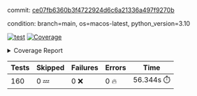 commit: [ce07fb6360b3f4722924d6c6a21336a497f9270b](https://github.com/rcmdnk/homebrew-file/tree/ce07fb6360b3f4722924d6c6a21336a497f9270b)

condition: branch=main, os=macos-latest, python_version=3.10

[![test](https://github.com/rcmdnk/homebrew-file/actions/workflows/test.yml/badge.svg)](https://github.com/rcmdnk/homebrew-file/actions/runs/14866045133)
<a href="https://github.com/rcmdnk/homebrew-file/blob/ce07fb6360b3f4722924d6c6a21336a497f9270b/README.md"><img alt="Coverage" src="https://img.shields.io/badge/Coverage-0%25-red.svg" /></a><details><summary>Coverage Report </summary><table><tr><th>File</th><th>Stmts</th><th>Miss</th><th>Cover</th><th>Missing</th></tr><tbody><tr><td colspan="5"><b>src/brew_file</b></td></tr><tr><td>&nbsp; &nbsp;<a href="https://github.com/rcmdnk/homebrew-file/blob/ce07fb6360b3f4722924d6c6a21336a497f9270b/src/brew_file/__init__.py">\_\_init\_\_.py</a></td><td>3</td><td>3</td><td>0%</td><td><a href="https://github.com/rcmdnk/homebrew-file/blob/ce07fb6360b3f4722924d6c6a21336a497f9270b/src/brew_file/__init__.py#L1-L4">1&ndash;4</a></td></tr><tr><td>&nbsp; &nbsp;<a href="https://github.com/rcmdnk/homebrew-file/blob/ce07fb6360b3f4722924d6c6a21336a497f9270b/src/brew_file/brew_file.py">brew_file.py</a></td><td>1298</td><td>1298</td><td>0%</td><td><a href="https://github.com/rcmdnk/homebrew-file/blob/ce07fb6360b3f4722924d6c6a21336a497f9270b/src/brew_file/brew_file.py#L1-L2419">1&ndash;2419</a></td></tr><tr><td>&nbsp; &nbsp;<a href="https://github.com/rcmdnk/homebrew-file/blob/ce07fb6360b3f4722924d6c6a21336a497f9270b/src/brew_file/brew_helper.py">brew_helper.py</a></td><td>244</td><td>244</td><td>0%</td><td><a href="https://github.com/rcmdnk/homebrew-file/blob/ce07fb6360b3f4722924d6c6a21336a497f9270b/src/brew_file/brew_helper.py#L1-L414">1&ndash;414</a></td></tr><tr><td>&nbsp; &nbsp;<a href="https://github.com/rcmdnk/homebrew-file/blob/ce07fb6360b3f4722924d6c6a21336a497f9270b/src/brew_file/brew_info.py">brew_info.py</a></td><td>415</td><td>415</td><td>0%</td><td><a href="https://github.com/rcmdnk/homebrew-file/blob/ce07fb6360b3f4722924d6c6a21336a497f9270b/src/brew_file/brew_info.py#L1-L628">1&ndash;628</a></td></tr><tr><td>&nbsp; &nbsp;<a href="https://github.com/rcmdnk/homebrew-file/blob/ce07fb6360b3f4722924d6c6a21336a497f9270b/src/brew_file/info.py">info.py</a></td><td>11</td><td>11</td><td>0%</td><td><a href="https://github.com/rcmdnk/homebrew-file/blob/ce07fb6360b3f4722924d6c6a21336a497f9270b/src/brew_file/info.py#L1-L17">1&ndash;17</a></td></tr><tr><td>&nbsp; &nbsp;<a href="https://github.com/rcmdnk/homebrew-file/blob/ce07fb6360b3f4722924d6c6a21336a497f9270b/src/brew_file/main.py">main.py</a></td><td>170</td><td>170</td><td>0%</td><td><a href="https://github.com/rcmdnk/homebrew-file/blob/ce07fb6360b3f4722924d6c6a21336a497f9270b/src/brew_file/main.py#L1-L702">1&ndash;702</a></td></tr><tr><td>&nbsp; &nbsp;<a href="https://github.com/rcmdnk/homebrew-file/blob/ce07fb6360b3f4722924d6c6a21336a497f9270b/src/brew_file/utils.py">utils.py</a></td><td>70</td><td>70</td><td>0%</td><td><a href="https://github.com/rcmdnk/homebrew-file/blob/ce07fb6360b3f4722924d6c6a21336a497f9270b/src/brew_file/utils.py#L1-L134">1&ndash;134</a></td></tr><tr><td><b>TOTAL</b></td><td><b>2211</b></td><td><b>2211</b></td><td><b>0%</b></td><td>&nbsp;</td></tr></tbody></table></details>

| Tests | Skipped | Failures | Errors | Time |
| ----- | ------- | -------- | -------- | ------------------ |
| 160 | 0 :zzz: | 0 :x: | 0 :fire: | 56.344s :stopwatch: |

